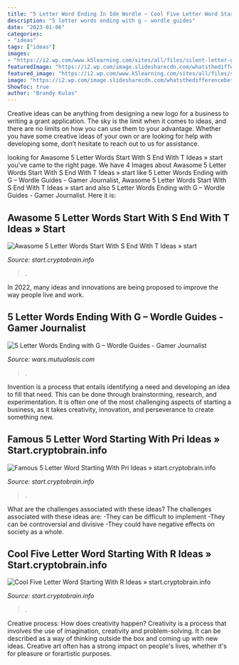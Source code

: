 ```yaml
---
title: "5 Letter Word Ending In Ide Wordle ~ Cool Five Letter Word Starting With R Ideas » Start.cryptobrain.info"
description: "5 letter words ending with g – wordle guides"
date: "2023-01-06"
categories:
- "ideas"
tags: ["ideas"]
images:
- "https://i2.wp.com/www.k5learning.com/sites/all/files/silent-letter-graphic.gif"
featuredImage: "https://i2.wp.com/image.slidesharecdn.com/whatsthedifferencebetweenletternamesandlettersounds-120908234747-phpapp02/95/whats-the-difference-between-letter-names-and-letter-sounds-10-638.jpg?cb=1351371578"
featured_image: "https://i2.wp.com/www.k5learning.com/sites/all/files/silent-letter-graphic.gif"
image: "https://i2.wp.com/image.slidesharecdn.com/whatsthedifferencebetweenletternamesandlettersounds-120908234747-phpapp02/95/whats-the-difference-between-letter-names-and-letter-sounds-10-638.jpg?cb=1351371578"
ShowToc: true
author: "Brandy Kulas"
---
```



Creative ideas can be anything from designing a new logo for a business to writing a grant application. The sky is the limit when it comes to ideas, and there are no limits on how you can use them to your advantage. Whether you have some creative ideas of your own or are looking for help with developing some, don’t hesitate to reach out to us for assistance.

	

		
looking for Awasome 5 Letter Words Start With S End With T Ideas » start you've came to the right page. We have 4 Images about Awasome 5 Letter Words Start With S End With T Ideas » start like 5 Letter Words Ending with G – Wordle Guides - Gamer Journalist, Awasome 5 Letter Words Start With S End With T Ideas » start and also 5 Letter Words Ending with G – Wordle Guides - Gamer Journalist. Here it is:
		
    
## Awasome 5 Letter Words Start With S End With T Ideas » Start

<img loading=lazy src="https://i2.wp.com/www.k5learning.com/sites/all/files/silent-letter-graphic.gif" onerror="this.onerror=null;this.src='https://tse2.mm.bing.net/th?id=OIP.Pbtho36L-UaAlxswSbEWxwHaK1&amp;pid=15.1';" alt="Awasome 5 Letter Words Start With S End With T Ideas » start">

_Source: start.cryptobrain.info_

>. 

	

In 2022, many ideas and innovations are being proposed to improve the way people live and work.

    
## 5 Letter Words Ending With G – Wordle Guides - Gamer Journalist

<img loading=lazy src="https://cdn.gamerjournalist.com/primary/2022/05/Wordle-G.png" onerror="this.onerror=null;this.src='https://tse1.mm.bing.net/th?id=OIP.E7xH5juvi5B9jPO-nQiYCAHaEK&amp;pid=15.1';" alt="5 Letter Words Ending with G – Wordle Guides - Gamer Journalist">

_Source: wars.mutualasis.com_

>. 

	

Invention is a process that entails identifying a need and developing an idea to fill that need. This can be done through brainstorming, research, and experimentation. It is often one of the most challenging aspects of starting a business, as it takes creativity, innovation, and perseverance to create something new.

    
## Famous 5 Letter Word Starting With Pri Ideas » Start.cryptobrain.info

<img loading=lazy src="https://i2.wp.com/image.slidesharecdn.com/whatsthedifferencebetweenletternamesandlettersounds-120908234747-phpapp02/95/whats-the-difference-between-letter-names-and-letter-sounds-10-638.jpg?cb=1351371578" onerror="this.onerror=null;this.src='https://tse1.mm.bing.net/th?id=OIP.sVt2C7NWsnr1OxhSc7-3PQHaFj&amp;pid=15.1';" alt="Famous 5 Letter Word Starting With Pri Ideas » start.cryptobrain.info">

_Source: start.cryptobrain.info_

>. 

	

What are the challenges associated with these ideas?
The challenges associated with these ideas are: 
-They can be difficult to implement
-They can be controversial and divisive
-They could have negative effects on society as a whole.

    
## Cool Five Letter Word Starting With R Ideas » Start.cryptobrain.info

<img loading=lazy src="https://i2.wp.com/www.kidzezone.com/wp-content/uploads/2020/05/Letter-R-Picture-Card-731x1024.jpeg" onerror="this.onerror=null;this.src='https://tse2.mm.bing.net/th?id=OIP.RAr4aUJpDkSEmj67Y8tuRwHaKX&amp;pid=15.1';" alt="Cool Five Letter Word Starting With R Ideas » start.cryptobrain.info">

_Source: start.cryptobrain.info_

>. 

	

Creative process: How does creativity happen?
Creativity is a process that involves the use of imagination, creativity and problem-solving. It can be described as a way of thinking outside the box and coming up with new ideas. Creative art often has a strong impact on people's lives, whether it's for pleasure or forartistic purposes.


